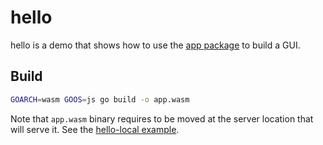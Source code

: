 # hello

hello is a demo that shows how to use the [app package](https://github.com/maxence-charriere/app) to build a GUI.

## Build

```sh
GOARCH=wasm GOOS=js go build -o app.wasm
```

Note that `app.wasm` binary requires to be moved at the server location that will serve it. See the [hello-local example](https://github.com/maxence-charriere/app/tree/master/demo/hello-local).
